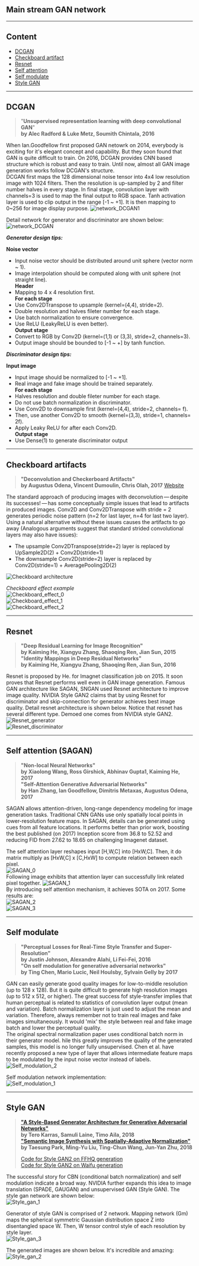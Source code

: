 ## Main stream GAN network ##  
 
----  
## Content
* [DCGAN](https://github.com/RyanWu2233/SAGAN_CelebA/blob/master/Model.md#dcgan)  
* [Checkboard artifact](https://github.com/RyanWu2233/SAGAN_CelebA/blob/master/Model.md#checkboard-artifacts)
* [Resnet](https://github.com/RyanWu2233/SAGAN_CelebA/blob/master/Model.md#resnet)  
* [Self attention](https://github.com/RyanWu2233/SAGAN_CelebA/blob/master/Model.md#self-attention)  
* [Self modulate](https://github.com/RyanWu2233/SAGAN_CelebA/blob/master/Model.md#self-modulate)  
* [Style GAN](https://github.com/RyanWu2233/SAGAN_CelebA/blob/master/Model.md#style-gan)  


----  
## DCGAN
> "**Unsupervised representation learning with deep convolutional GAN**"  
> **by Alec Radford & Luke Metz, Soumith Chintala, 2016**  

When Ian.Goodfellow first proposed GAN netowrk on 2014, everybody is exciting for it's elegant concept and capability. 
But they soon found that GAN is quite difficult to train. 
On 2016, DCGAN provides CNN based structure which is robust and easy to train. 
Until now, almost all GAN image generation works follow DCGAN's structure.  
DCGAN first maps the 128 dimensional noise tensor into 4x4 low resolution image with 1024 filters. 
Then the resolution is up-sampled by 2 and filter number halves in every stage. 
In final stage, convolution layer with channels=3 is used to map the final output to RGB space. 
Tanh activation layer is used to clip output in the range [-1 ~ +1].
It is then mapping to 0~256 for image display purpose.
 ![network_DCGAN1](./Images/mdl_dcgan1.jpg)  

Detail network for generator and discriminator are shown below:
 ![network_DCGAN](./Images/mdl_dcgan.jpg)  
 
***Generator design tips:***  

**Noise vector**  
* Input noise vector should be distributed around unit sphere (vector norm ~ 1). 
* Image interpolation should be computed along with unit sphere (not straight line).  
**Header**  
* Mapping to 4 x 4 resolution first.  
**For each stage**  
* Use Conv2DTranspose to upsample (kernel=(4,4), stride=2).  
* Double resolution and halves fileter number for each stage.  
* Use batch normalization to ensure convergence.  
* Use ReLU (LeakyReLU is even better).  
**Output stage**  
* Convert to RGB by Conv2D (kernel=(1,1) or (3,3), stride=2, channels=3).  
* Output image should be bounded to [-1 ~ +] by tanh function.  

***Discriminator design tips:***  

**Input image**  
* Input image should be normalized to [-1 ~ +1].  
* Real image and fake image should be trained separately.  
**For each stage**  
* Halves resolution and double fileter number for each stage.  
* Do not use batch normalization in discriminator. 
* Use Conv2D to downsample first (kernel=(4,4), stride=2, channels= f).  
* Then, use another Conv2D to smooth (kernel=(3,3), stride=1, channels= 2f).  
* Apply Leaky ReLU for after each Conv2D.  
**Output stage**
* Use Dense(1) to generate discriminator output

----  
## Checkboard artifacts  
> **"Deconvolution and Checkerboard Artifacts"  
> by Augustus Odena, Vincent Dumoulin, Chris Olah, 2017** [Website](https://distill.pub/2016/deconv-checkerboard/)  

The standard approach of producing images with deconvolution — despite its successes! — has some conceptually simple issues that lead to artifacts in produced images. Conv2D and Conv2DTranspose with stride = 2 generates periodic noise pattern (n=2 for last layer, n=4 for last two layer). Using a natural alternative without these issues causes the artifacts to go away (Analogous arguments suggest that standard strided convolutional layers may also have issues):  
* The upsample Conv2DTranspose(stride=2) layer is replaced by UpSample2D(2) + Conv2D(stride=1)  
* The downsample Conv2D(stride=2) layer is replaced by Conv2D(stride=1) + AveragePooling2D(2)  

 ![Checkboard architecture](./Images/Checkboard_eff3.jpg)  

*Checkboard effect example*  
 ![Checkboard_effect_0](./Images/Checkboard_eff0.jpg)  
 ![Checkboard_effect_1](./Images/Checkboard_eff1.jpg)  
 ![Checkboard_effect_2](./Images/Checkboard_eff2.jpg)  

----
## Resnet  
> **"Deep Residual Learning for Image Recognition"  
> by Kaiming He, Xiangyu Zhang, Shaoqing Ren, Jian Sun, 2015  
> "Identity Mappings in Deep Residual Networks"  
> by Kaiming He, Xiangyu Zhang, Shaoqing Ren, Jian Sun, 2016**

Resnet is proposed by He. for Imagnet classification job on 2015. It soon proves that Resnet performs well even in GAN image generation. Famous GAN architecture like SAGAN, SNGAN used Resnet architecture to improve image quality. NVIDIA Style GAN2 claims that by using Resnet for discriminator and skip-connection for generator achieves best image quality. Detail resnet architecture is shown below. Notice that resnet has several different type. Demoed one comes from NVIDIA style GAN2.  
 ![Resnet_generator](./Images/Resnet_g.jpg)  
 ![Resnet_discriminator](./Images/resnet_d.jpg)  
 
----
## Self attention  (SAGAN)
> **"Non-local Neural Networks"  
> by Xiaolong Wang, Ross Girshick, Abhinav Gupta1, Kaiming He, 2017  
> "Self-Attention Generative Adversarial Networks"  
> by Han Zhang, Ian Goodfellow, Dimitris Metaxas, Augustus Odena, 2017**  

SAGAN allows attention-driven, long-range dependency modeling for image generation tasks. 
Traditional CNN GANs use only spatially local points in lower-resolution feature maps. 
In SAGAN, details can be generated using cues from all feature locations. 
It performs better than prior work, boosting the best published (on 2017) Inception score from 36.8 to 52.52
and reducing FID from 27.62 to 18.65 on challenging Imagenet dataset.  

The self attention layer reshapes input [H,W,C] into [HxW,C]. Then, it do matrix multiply as [HxW,C] x [C,HxW] to compute relation between each pixel.   
 ![SAGAN_0](./Images/sagan_0.jpg)  
 Following image exhibits that attention layer can successfully link related pixel together.
 ![SAGAN_1](./Images/sagan_1.jpg)  
 By introducing self attention mechanism, it achieves SOTA on 2017. Some results are:  
 ![SAGAN_2](./Images/sagan_2.jpg)  
 ![SAGAN_3](./Images/sagan_3.jpg)  

----  
## Self modulate  
> **"Perceptual Losses for Real-Time Style Transfer and Super-Resolution"  
> by Justin Johnson, Alexandre Alahi, Li Fei-Fei, 2016  
> "On self modulation for generative adversarial networks"  
> by Ting Chen, Mario Lucic, Neil Houlsby, Sylvain Gelly by 2017**  

GAN can easily generate good quality images for low-to-middle resolution (up to 128 x 128). 
But it is quite difficult to generate high resolution images (up to 512 x 512, or higher). 
The great success fof style-transfer implies that human perceptual is related to statistics of convolution layer output (mean and variation). 
Batch normalization layer is just used to adjust the mean and variation. 
Therefore, always remember not to train real images and fake images simultaneously. 
It would 'mix' the style between real and fake image batch and lower the perceptual quality.  
The original spectral normalization paper uses conditional batch norm in their generator model. 
hile this greatly improves the quality of the generated samples, this model is no longer fully unsupervised. 
Chen et al. have recently proposed a new type of layer that allows intermediate feature maps to be modulated by the input noise vector instead of labels.  
![Self_modulation_2](./Images/self_mod2.jpg)  

Self modulation network implementation:  
![Self_modulation_1](./Images/self_mod1.jpg)  

----
## Style GAN  
> **["A Style-Based Generator Architecture for Generative Adversarial Networks"](https://arxiv.org/abs/1812.04948)  
> by Tero Karras, Samuli Laine, Timo Aila, 2018  
> ["Semantic Image Synthesis with Spatially-Adaptive Normalization"](https://arxiv.org/abs/1903.07291)  
> by Taesung Park, Ming-Yu Liu, Ting-Chun Wang, Jun-Yan Zhu, 2018**  
> 
> [Code for Style GAN2 on FFHQ generation](https://github.com/RyanWu2233/Style_GAN2_FFHQ)  
> [Code for Style GAN2 on Waifu generation](https://github.com/RyanWu2233/Style_GAN2_TWDNE)  

The successful story for CBN (conditional batch normalization) and self modulation indicate a broad way. 
NVIDIA further expands this idea to image translation (SPADE, GAUGAN) and unsupervised GAN (Style GAN). 
The style gan network are shown below:  
![Style_gan_1](./Images/style_gan1.jpg)  

Generator of style GAN is comprised of 2 network. Mapping network (Gm) maps the spherical symmetric Gaussian distribution space Z into disentangled space W. 
Then, W tensor control style of each resolution by style layer.  
![Style_gan_3](./Images/style_gan3.jpg)  

The generated images are shown below. It's incredible and amazing:
![Style_gan_2](./Images/style_gan2.jpg)  





